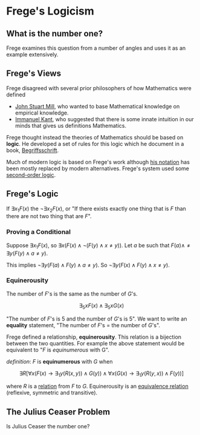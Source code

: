 # Frege's Logicism

## What is the number one?

Frege examines this question from a number of angles and uses it as an example extensively.

## Frege's Views

Frege disagreed with several prior philosophers of how Mathematics were defined

* [John Stuart Mill](https://en.wikipedia.org/wiki/John_Stuart_Mill), who wanted to base Mathematical knowledge on empirical knowledge.
* [Immanuel Kant](https://en.wikipedia.org/wiki/Immanuel_Kant), who suggested that there is some innate intuition in our minds that gives us definitions Mathematics.

Frege thought instead the theories of Mathematics should be based on **logic**. He developed a set of rules for this logic which he document in a book, [Begriffsschrift](https://en.wikipedia.org/wiki/Begriffsschrift).

Much of modern logic is based on Frege's work although [his notation](https://en.wikipedia.org/wiki/Begriffsschrift#Notation_and_the_system) has been mostly replaced by modern alternatives. Frege's system used some [second-order logic](/appx/logic#second-order-logic).

## Frege's Logic

If $\exists x_1 F(x)$ the $\neg \exists x_2 F(x)$, or "If there exists exactly one thing that is $F$ than there are not two thing that are $F$".

### Proving a Conditional

Suppose $\exists x_1 F(x)$, so $\exists x(F(x) \wedge \neg (F(y) \wedge x \neq y))$. Let $a$ be such that $F(a) \wedge \neq \exists y(F(y) \wedge a \neq y)$.

This implies $\neg \exists y (F(a) \wedge F(y) \wedge a \neq y)$. So $\neg \exists y(F(x) \wedge F(y) \wedge x \neq y)$.

### Equinerousity

The number of $F$'s is the same as the number of $G$'s.

$$
    \exists_5 x F(x) \wedge \exists_5 x G(x)
$$

"The number of $F$'s is 5 and the number of $G$'s is 5". We want to write an **equality** statement, "The number of $F$'s $=$ the number of $G$'s".

Frege defined a relationship, **equinerousity**. This relation is a bijection between the two quantities. For example the above statement would be equivalent to "$F$ is _equinumerous_ with G".

_definition_: $F$ is **equinumerous** with $G$ when

$$
    \exists R \left[
        \forall x \left( F(x) \to \exists_1 y \left( R \left( x,y \right) \right) \wedge G(y) \right)
    \wedge
        \forall x \left( G(x) \to \exists_1 y \left( R \left( y,x \right) \right) \wedge F(y) \right)
    \right]
$$

where $R$ is a [relation](/appx/logic#relations) from $F$ to $G$. Equinerousity is an [equivalence relation](https://uvicnotes.github.io/MATH-122/notes/2-4-equivalence-relations/) (reflexive, symmetric and transitive).

## The Julius Ceaser Problem

Is Julius Ceaser the number one?